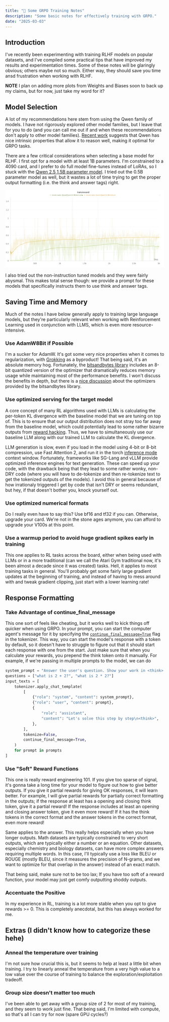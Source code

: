 ```yaml
---
title: "📝 Some GRPO Training Notes"
description: "Some basic notes for effectively training with GRPO."
date: "2025-03-03"
---
```


## Introduction
I've recently been experimenting with training RLHF models on popular datasets, and I've compiled some practical tips that have improved my results and experimentation times. Some of these notes will be glaringly obvious; others maybe not so much. Either way, they should save you time ansd frustration when working with RLHF. 

**NOTE** I plan on adding more plots from Weights and Biases soon to back up my claims, but for now, just take my word for it? 

## Model Selection
A lot of my recommendations here stem from using the Qwen family of models. I have not rigorously explored other model families, but I leave that for you to do (and you can call me out if and when these recommendations don't apply to other model families). [Recent work](https://arxiv.org/pdf/2503.01307) suggests that Qwen has nice intrinsic properties that allow it to reason well, making it optimal for GRPO tasks.

There are a few critical considerations when selecting a base model for RLHF. I first opt for a model with at least 1B parameters. I'm constrained to a 4090 card, and I prefer to do full model fine-tunes instead of LoRAs, so I stuck with the [Qwen 2.5 1.5B parameter model](https://huggingface.co/Qwen/Qwen2.5-1.5B-Instruct). I tried out the 0.5B parameter model as well, but it wastes a lot of time trying to get the proper output formatting (i.e. the think and answer tags) right.

![Average Rewards Between Models](average_rewards_between_models.png)

 I also tried out the non-instruction tuned models and they were fairly abysmal. This makes total sense though: we provide a prompt for these models that specifically instructs them to use think and answer tags. 

## Saving Time and Memory
Much of the notes I have below generally apply to training large language models, but they're particularly relevant when working with Reinforcement Learning used in conjunction with LLMS, which is even more resource-intensive.

### Use AdamW8Bit if Possible
I'm a sucker for AdamW. It's got some very nice properties when it comes to regularization, with [Grokking](https://arxiv.org/pdf/2412.10898v1) as a byproduct! That being said, it's an absolute memory hog. Fortunately, the [bitsandbytes library](https://github.com/bitsandbytes-foundation/bitsandbytes) includes an 8-bit quantized version of the optimizer that dramatically reduces memory usage while maintaining most of the performance benefits. I won't discuss the benefits in depth, but there is a [nice discussion](https://huggingface.co/docs/bitsandbytes/main/en/explanations/optimizers) about the optimizers provided by the bitsandbytes library. 

### Use optimized serving for the target model
A core concept of many RL algorithms used with LLMs is calculating the per-token KL divergence with the baseline model that we are tuning on top of. This is to ensure that our output distribution does not stray too far away from the baseline model, which could potentially lead to some rather bizarre outputs from [reward hacking](https://en.wikipedia.org/wiki/Reward_hacking). Thus, we have to simultaneously use our baseline LLM along with our trained LLM to calculate the KL divergence.

LLM generation is slow, even if you load in the model using 4-bit or 8-bit compression, use Fast Attention 2, and run it in the torch [inference mode](https://pytorch.org/docs/stable/generated/torch.autograd.grad_mode.inference_mode.html) context window. Fortunately, frameworks like SG-Lang and vLLM provide optimized inference engines for text generation. These can speed up your code, with the drawback being that they lead to some rather wonky, non-DRY code (where you will have to de-tokenize and then re-tokenize text to get the tokenized outputs of the models). I avoid this in general because of how irrationaly triggered I get by code that isn't DRY or seems redundant, but hey, if that doesn't bother you, knock yourself out. 

### Use optimized numerical formats
Do I really even have to say this? Use bf16 and tf32 if you can. Otherwise, upgrade your card. We're not in the stone ages anymore, you can afford to upgrade your V100s at this point. 

### Use a warmup period to avoid huge gradient spikes early in training
This one applies to RL tasks across the board, either when being used with LLMs or in a more traditional (can we call the Atari Gym traditional now, it's been almost a decade since it was created) tasks. Hell, it applies to most training tasks in general. You'll probably get some fairly large gradient updates at the beginning of training, and instead of having to mess around with and tweak gradient clipping, just start with a lower learning rate! 

## Response Formatting
### Take Advantage of continue_final_message
This one sort of feels like cheating, but it works well to kick things off quicker when using GRPO. In your prompt, you can start the computer agent's message for it by specifying the [`continue_final_message=True`](https://huggingface.co/docs/transformers/main/en/chat_templating#continuefinalmessage) flag in the tokenizer. This way, you can start the model's response 
with a <think> token by default, so it doesn't have to struggle to figure out that it should start each response with one from the start. Just make sure that when you calculate your rewards, you prepend the think token onto it manually. For example, if we're passing in multiple prompts to the model, we can do 
```python
system_prompt = "Answer the user's question. Show your work in <think> </think> tags. and return the final equation and answer in <answer> </answer> tags"
questions = ["what is 2 + 2?", "what is 2 * 2?"]
input_texts = [
    tokenizer.apply_chat_template(
        [
            {"role": "system", "content": system_prompt},
            {"role": "user", "content": prompt},
            {
                "role": "assistant",
                "content": "Let's solve this step by step\n<think>",
            },
        ],
        tokenize=False,
        continue_final_message=True,
    )
    for prompt in prompts
]
```

### Use "Soft" Reward Functions
This one is really reward engineering 101. If you give too sparse of signal, it's gonna take a long time for your model to figure out how to give better outputs. If you give it partial rewards for giving OK responses, it will learn better. For example, I will give partial rewards for partially correct formatting in the outputs; if the response at least has a opening and closing think token, give it a partial reward! If the response includes at least an opening and closing answer token, give it even more reward! If it has the think tokens in the correct format and the answer tokens in the correct format, even more reward! 

Same applies to the answer. This really helps especially when you have longer outputs. Math datasets are typically constrained to very short outputs, which are typically either a number or an equation. Other datasets, especially chemistry and biology datasets, can have more complex answers requiring multiple words. In this case, I'll typically use a loss like BLEU or ROUGE (mostly BLEU, since it measures the precision of N-grams, and we want to optimize for that overlap in the answer) instead of an exact match. 

That being said, make sure not to be too lax; If you have too soft of a reward function, your model may just get comfy outputting shoddy outputs. 

### Accentuate the Positive
In my experience in RL, training is a lot more stable when you opt to give rewards >= 0. This is completely anecdotal, but this has always worked for me. 

## Extras (I didn't know how to categorize these hehe)
### Anneal the temperature over training
I'm not sure how crucial this is, but it seems to help at least a little bit when training. I try to linearly anneal the temperature from a very high value to a low value over the course of training to balance the exploration/exploitation tradeoff. 

### Group size doesn't matter too much
I've been able to get away with a group size of 2 for most of my training, and they seem to work just fine. That being said, I'm limited with compute, so that's all I can try for now (spare GPU cycles?)